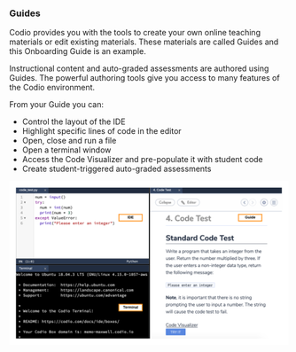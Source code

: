 

### Guides

Codio provides you with the tools to create your own online teaching materials or edit existing materials. These materials are called Guides and this Onboarding Guide is an example. 

Instructional content and auto-graded assessments are authored using Guides. The powerful authoring tools give you access to many features of the Codio environment. 

From your Guide you can:

- Control the layout of the IDE
- Highlight specific lines of code in the editor
- Open, close and run a file 
- Open a terminal window
- Access the Code Visualizer and pre-populate it with student code
- Create student-triggered auto-graded assessments
   
![Code Window/Terminal/Guide](.guides/img/terminalGuideIDE.png)
